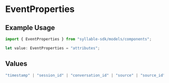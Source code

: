 # EventProperties

## Example Usage

```typescript
import { EventProperties } from "syllable-sdk/models/components";

let value: EventProperties = "attributes";
```

## Values

```typescript
"timestamp" | "session_id" | "conversation_id" | "source" | "source_id" | "category" | "type" | "user_id" | "description" | "attributes"
```